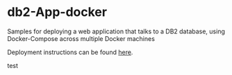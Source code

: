 # db2-App-docker 

Samples for deploying a web application that talks to a DB2 database, using Docker-Compose across multiple Docker machines

Deployment instructions can be found [here](https://developer.ibm.com/wasdev/docs/deploying-a-web-application-using-liberty-db2-docker-swarm-and-docker-compose-across-multiple-docker-machines/).

test
